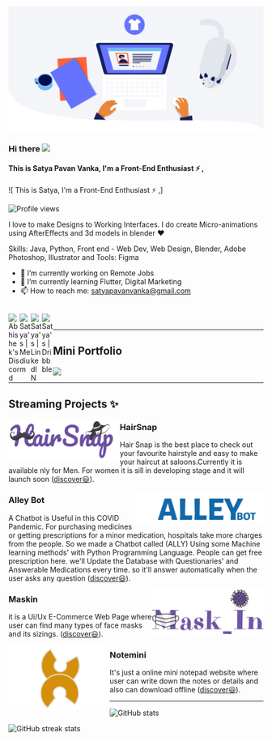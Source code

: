 ![](https://github.com/its-me-satya/its-me-satya/blob/main/top.gif?raw=true)

### Hi there  <img src="https://media.giphy.com/media/hvRJCLFzcasrR4ia7z/giphy.gif" width="25px">
####  This is Satya Pavan Vanka, I'm a Front-End Enthusiast ⚡ ,
![ This is Satya, I'm a Front-End Enthusiast ⚡ ,]

![Profile views](https://gpvc.arturio.dev/its-me-satya)  


I love to make Designs to Working Interfaces. I do create Micro-animations using AfterEffects and 3d models in blender ♥

Skills: Java, Python, Front end - Web Dev, Web Design, Blender, Adobe Photoshop, Illustrator and Tools: Figma

- 🔭 I’m currently working on Remote Jobs 
- 🌱 I’m currently learning Flutter, Digital Marketing 
- 📫 How to reach me: satyapavanvanka@gmail.com 

 <br>
<a href="https://instagram.com/alphaagram">
  <img align="left" alt="Abhishek's Discord" width="22px" src="https://upload.wikimedia.org/wikipedia/commons/thumb/e/e7/Instagram_logo_2016.svg/1200px-Instagram_logo_2016.svg.png" />
</a>
<a href="https://medium.com/satyapavanvanka">
  <img align="left" alt="Satya's | Medium" width="22px" src="https://cdns.iconmonstr.com/wp-content/assets/preview/2018/240/iconmonstr-medium-1.png" />
</a>
<a href="https://www.linkedin.com/in/satya-pavan-vanka-a86657170/">
  <img align="left" alt="Satya's | LinkedIN" width="22px" src="https://raw.githubusercontent.com/peterthehan/peterthehan/master/assets/linkedin.svg" />
</a>
<a href="https://dribbble.com/satyapavanvanka">
  <img align="left" alt="Satya's | Dribbble" width="22px" src="https://seeklogo.com/images/D/dribbble-logo-143FF96D65-seeklogo.com.png" />
</a>
<br>

 ---
## Mini Portfolio
<p><a href="https://znap.link/satyapavanvanka"><img width="250" align='center' src="https://app.znaplink.com/themes/altum/assets/images/biolinks/images/image-001.png?1626009514"></a>
</p>

 ---

 ## Streaming Projects ✨
 <p>
  <a href="https://hairsnap.pages.dev"><img width="220" align='left' src="https://raw.githubusercontent.com/its-me-satya/its-me-satya/main/hs.png"></img></a>
  
</p>
 
### HairSnap 

Hair Snap is the best place to check out your favourite hairstyle and easy to make your haircut at saloons.Currently it is available nly for Men. For women it is sill in developing stage and it will launch soon ([discover😃](https://hairsnap.pages.dev)).


<p><img width="250" align='right' src="https://raw.githubusercontent.com/its-me-satya/its-me-satya/main/ally.png">
</p>

### Alley Bot

A Chatbot is Useful in this COVID Pandemic. For purchasing medicines or getting prescriptions for a minor medication, hospitals take more charges from the people. So we made a Chatbot called (ALLY) Using some Machine learning methods' with Python Programming Language. People can get free prescription here. we'll Update the Database with Questionaries' and Answerable Medications every time. so it'll answer automatically when the user asks any question ([discover😃](https://alleybot.herokuapp.com)).

 
 <p><img width="220" align='right' src="https://raw.githubusercontent.com/its-me-satya/its-me-satya/main/maskinnew.png">
</p>

### Maskin

it is a Ui/Ux E-Commerce Web Page where user can find many types of face masks and its sizings. ([discover😃](https://maskin.pages.dev)).


 <p>
  <img width="200" align='left' src="https://raw.githubusercontent.com/its-me-satya/its-me-satya/main/note.png">
</p>

### Notemini
It's just a online mini notepad website where user can write down the notes or details and also can download offline
([discover😃](https://notemini.netlify.app)).



 --- 


<p align="center">

![GitHub stats](https://github-readme-stats.vercel.app/api?username=its-me-satya&show_icons=true&count_private=true)  

</p>
<p align="center">

![GitHub streak stats](https://github-readme-streak-stats.herokuapp.com/?user=its-me-satya)  



</p>
